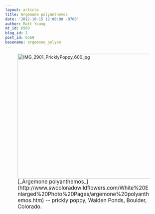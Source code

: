 ```yaml
---
layout: article
title: Argemone polyanthemos
date: '2012-10-15 12:00:00 -0700'
author: Matt Young
mt_id: 6569
blog_id: 2
post_id: 6569
basename: argemone_polyan
---
```

<figure>
<img src="http://pandasthumb.org/IMG_2901_PricklyPoppy_600.jpg" alt="IMG_2901_PricklyPoppy_600.jpg" width="600" height="400" />
<figcaption markdown="span">
<big>[_Argemone polyanthemos_](http://www.swcoloradowildflowers.com/White%20Enlarged%20Photo%20Pages/argemone%20polyanthemos.htm) -- prickly poppy, Walden Ponds, Boulder, Colorado.</big>

</figcaption>
</figure>
